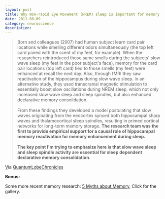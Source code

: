 ```yaml
---
layout: post
title: Why Non-rapid Eye Movement (NREM) sleep is important for memory
date: 2011-08-09
category: neuroscience
description:
---
```


<blockquote>
<p>Born and colleagues (2007) had human subject learn card pair locations while smelling different odors simultaneously (the top left card paired with the scent of my feet, for example). When the researchers reintroduced those same smells during the subjects' slow wave sleep (my feet in the poor subject's face), memory for the card pair locations (top left card) tied to those smells (my feet) were enhanced at recall the next day. Also, through fMRI they saw reactivation of the hippocampus during slow wave sleep.&nbsp;In an alternative study, they used transcranial magnetic stimulation to essentially boost slow oscillations during NREM sleep, which not only increased slow wave sleep and sleep spindles, but also enhanced declarative memory consolidation.&nbsp;<br /><br />From these findings they developed a model postulating that slow waves originating from the neocortex synced both hippocampal sharp waves and thalamocortical sleep spindles, resulting in primed cortical networks for long-term memory storage. <strong>The research team was the first to provide empirical support for a causal role of hippocampal memory reactivation for memory enhancement during sleep.<br /><br />The key point I'm trying to emphasize here is that slow wave sleep and sleep spindle activity are essential for sleep dependent declarative memory consolidation.</strong></p>
</blockquote>
<p><a href="http://thequantumlobechronicles.blogspot.com/2011/08/why-non-rapid-eye-movement-nrem-sleep.html">V</a>ia <a class="offsite-link-inline" href="http://thequantumlobechronicles.blogspot.com/2011/08/why-non-rapid-eye-movement-nrem-sleep.html" target="_blank">QuantumLobeChronicles</a></p>
<p><strong>Bonus:</strong>&nbsp;</p>
<p>Some more recent memory research: <a class="offsite-link-inline" href="http://blogs.discovermagazine.com/notrocketscience/2011/08/05/five-myths-about-memory-and-why-they-matter-in-court" target="_blank">5 Myths about Memory</a>, Click for the gallery.</p>
<p>&nbsp;</p>

